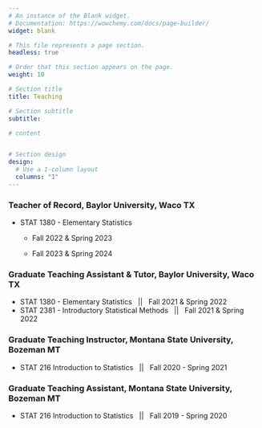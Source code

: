 ```yaml
---
# An instance of the Blank widget.
# Documentation: https://wowchemy.com/docs/page-builder/
widget: blank

# This file represents a page section.
headless: true

# Order that this section appears on the page.
weight: 10

# Section title
title: Teaching

# Section subtitle
subtitle:

# content


# Section design
design:
  # Use a 1-column layout
  columns: "1" 
---
```


### Teacher of Record, Baylor University, Waco TX
- STAT 1380 - Elementary Statistics
                
    - Fall 2022 & Spring 2023

    - Fall 2023 & Spring 2024


### Graduate Teaching Assistant & Tutor, Baylor University, Waco TX
- STAT 1380 - Elementary Statistics &nbsp; || &nbsp; Fall 2021 & Spring 2022
- STAT 2381 - Introductory Statistical Methods &nbsp; || &nbsp; Fall 2021 & Spring 2022


### Graduate Teaching Instructor, Montana State University, Bozeman MT
- STAT 216  Introduction to Statistics &nbsp; || &nbsp; Fall 2020 - Spring 2021


### Graduate Teaching Assistant, Montana State University, Bozeman MT
- STAT 216  Introduction to Statistics &nbsp; || &nbsp; Fall 2019 - Spring 2020



